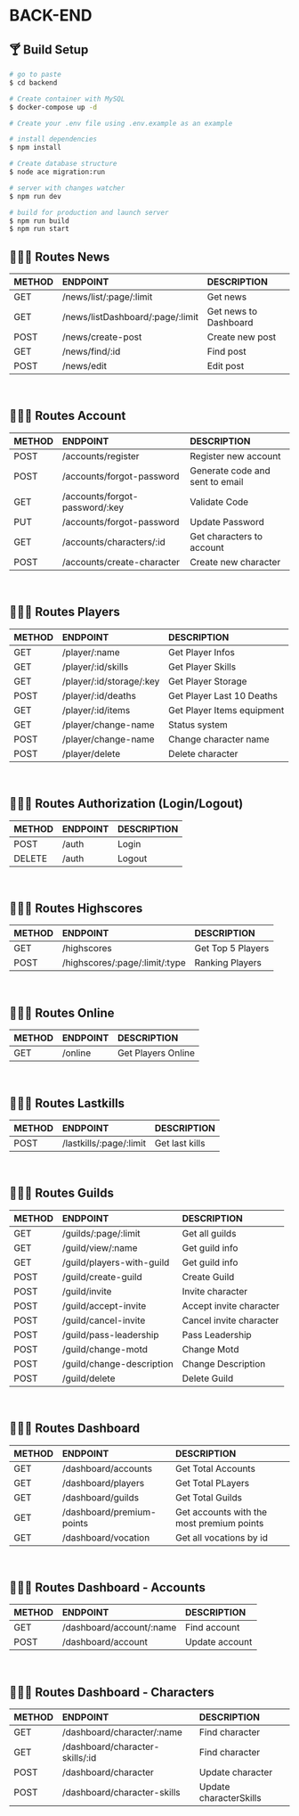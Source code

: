 # BACK-END
<h2> 🍸 Build Setup </h2>

```bash
# go to paste
$ cd backend

# Create container with MySQL
$ docker-compose up -d

# Create your .env file using .env.example as an example

# install dependencies
$ npm install

# Create database structure
$ node ace migration:run

# server with changes watcher
$ npm run dev

# build for production and launch server
$ npm run build
$ npm run start
```

##  🕵🏾‍♂️  Routes News

| METHOD | ENDPOINT                        | DESCRIPTION                           |
| :----- | :-------------------------------| :------------------------------------ |
| GET    | /news/list/:page/:limit         | Get news                              |
| GET    | /news/listDashboard/:page/:limit| Get news to Dashboard                 |
| POST   | /news/create-post               | Create new post                       |
| GET    | /news/find/:id                  | Find post                             |
| POST   | /news/edit                      | Edit post                             |

<br>

##  🕵🏾‍♂️  Routes Account

| METHOD | ENDPOINT                        | DESCRIPTION                           |
| :----- | :-------------------------------| :------------------------------------ |
| POST   | /accounts/register              | Register new account                  |
| POST   | /accounts/forgot-password       | Generate code and sent to email       |
| GET    | /accounts/forgot-password/:key  | Validate Code                         |
| PUT    | /accounts/forgot-password       | Update Password                       |
| GET    | /accounts/characters/:id        | Get characters to account             |
| POST   | /accounts/create-character      | Create new character                  |

<br>

##  🕵🏾‍♂️  Routes Players

| METHOD | ENDPOINT                   | DESCRIPTION                           |
| :----- | :------------------------- | :------------------------------------ |
| GET    | /player/:name              | Get Player Infos                      |
| GET    | /player/:id/skills         | Get Player Skills                     |
| GET    | /player/:id/storage/:key   | Get Player Storage                    |
| POST   | /player/:id/deaths         | Get Player Last 10 Deaths             |
| GET    | /player/:id/items          | Get Player Items equipment            |
| GET    | /player/change-name        | Status system                         |
| POST   | /player/change-name        | Change character name                 |
| POST   | /player/delete             | Delete character                      |

<br>

##  🕵🏾‍♂️  Routes Authorization (Login/Logout)

| METHOD | ENDPOINT                   | DESCRIPTION                           |
| :----- | :------------------------- | :------------------------------------ |
| POST   | /auth                      | Login                                 |
| DELETE | /auth                      | Logout                                |


<br>

##  🕵🏾‍♂️  Routes Highscores

| METHOD | ENDPOINT                         | DESCRIPTION                           |
| :----- | :------------------------------- | :------------------------------------ |
| GET    | /highscores                      | Get Top 5 Players                     |
| POST   | /highscores/:page/:limit/:type   | Ranking Players                       |

<br>

##  🕵🏾‍♂️  Routes Online

| METHOD | ENDPOINT                   | DESCRIPTION                           |
| :----- | :------------------------- | :------------------------------------ |
| GET    | /online                    | Get Players Online                    |

<br>

##  🕵🏾‍♂️  Routes Lastkills

| METHOD | ENDPOINT                   | DESCRIPTION                           |
| :----- | :------------------------- | :------------------------------------ |
| POST   | /lastkills/:page/:limit    | Get last kills                        |

<br>

## 🕵🏾‍♂️  Routes Guilds

| METHOD | ENDPOINT                   | DESCRIPTION                           |
| :----- | :------------------------- | :------------------------------------ |
| GET    | /guilds/:page/:limit       | Get all guilds                        |
| GET    | /guild/view/:name          | Get guild info                        |
| GET    | /guild/players-with-guild  | Get guild info                        |
| POST   | /guild/create-guild        | Create Guild                          |
| POST   | /guild/invite              | Invite character                      |
| POST   | /guild/accept-invite       | Accept invite character               |
| POST   | /guild/cancel-invite       | Cancel invite character               |
| POST   | /guild/pass-leadership     | Pass Leadership                       |
| POST   | /guild/change-motd         | Change Motd                           |
| POST   | /guild/change-description  | Change Description                    |
| POST   | /guild/delete              | Delete Guild                          |

<br>

##  🕵🏾‍♂️  Routes Dashboard

| METHOD | ENDPOINT                   | DESCRIPTION                               |
| :----- | :------------------------- | :-----------------------------------------|
| GET    | /dashboard/accounts        | Get Total Accounts                        |
| GET    | /dashboard/players         | Get Total PLayers                         |
| GET    | /dashboard/guilds          | Get Total Guilds                          |
| GET    | /dashboard/premium-points  | Get accounts with the most premium points |
| GET    | /dashboard/vocation        | Get all vocations by id                   |

<br>

##  🕵🏾‍♂️  Routes Dashboard - Accounts

| METHOD | ENDPOINT                   | DESCRIPTION                               |
| :----- | :------------------------- | :-----------------------------------------|
| GET    | /dashboard/account/:name   | Find account                              |
| POST   | /dashboard/account         | Update account                            |

<br>

##  🕵🏾‍♂️  Routes Dashboard - Characters

| METHOD | ENDPOINT                        | DESCRIPTION                               |
| :----- | :-------------------------------| :-----------------------------------------|
| GET    | /dashboard/character/:name      | Find character                            |
| GET    | /dashboard/character-skills/:id | Find character                            |
| POST   | /dashboard/character            | Update character                          |
| POST   | /dashboard/character-skills     | Update characterSkills                    |